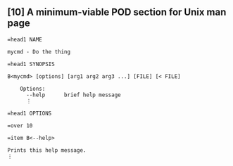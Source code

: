 ## [10] A minimum-viable POD section for Unix man page

    =head1 NAME
    
    mycmd - Do the thing
    
    =head1 SYNOPSIS
    
    B<mycmd> [options] [arg1 arg2 arg3 ...] [FILE] [< FILE]
    
        Options:
          --help      brief help message
          ⋮
    
    =head1 OPTIONS
    
    =over 10
    
    =item B<--help>
    
    Prints this help message.
    ⋮

